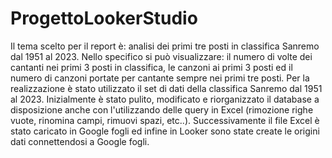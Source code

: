# ProgettoLookerStudio
Il tema scelto per il report è: analisi dei primi tre posti in classifica Sanremo dal 1951 al 2023. Nello specifico si può visualizzare: il numero di volte dei cantanti nei primi 3 posti in classifica, le canzoni ai primi 3 posti ed il numero di canzoni portate per cantante sempre nei primi tre posti. Per la realizzazione è stato utilizzato il set di dati della classifica Sanremo dal 1951 al 2023. Inizialmente è stato pulito, modificato e riorganizzato il database a disposizione anche con l'utilizzando delle query in Excel (rimozione righe vuote, rinomina campi, rimuovi spazi, etc..). Successivamente il file Excel è stato caricato in Google fogli ed infine in Looker sono state create le origini dati connettendosi a Google fogli.
